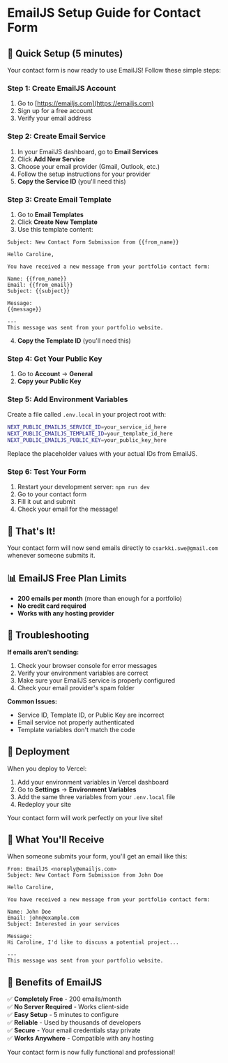# EmailJS Setup Guide for Contact Form

## 🚀 Quick Setup (5 minutes)

Your contact form is now ready to use EmailJS! Follow these simple steps:

### Step 1: Create EmailJS Account
1. Go to [https://emailjs.com](https://emailjs.com)
2. Sign up for a free account
3. Verify your email address

### Step 2: Create Email Service
1. In your EmailJS dashboard, go to **Email Services**
2. Click **Add New Service**
3. Choose your email provider (Gmail, Outlook, etc.)
4. Follow the setup instructions for your provider
5. **Copy the Service ID** (you'll need this)

### Step 3: Create Email Template
1. Go to **Email Templates**
2. Click **Create New Template**
3. Use this template content:

```
Subject: New Contact Form Submission from {{from_name}}

Hello Caroline,

You have received a new message from your portfolio contact form:

Name: {{from_name}}
Email: {{from_email}}
Subject: {{subject}}

Message:
{{message}}

---
This message was sent from your portfolio website.
```

4. **Copy the Template ID** (you'll need this)

### Step 4: Get Your Public Key
1. Go to **Account** → **General**
2. **Copy your Public Key**

### Step 5: Add Environment Variables
Create a file called `.env.local` in your project root with:

```bash
NEXT_PUBLIC_EMAILJS_SERVICE_ID=your_service_id_here
NEXT_PUBLIC_EMAILJS_TEMPLATE_ID=your_template_id_here
NEXT_PUBLIC_EMAILJS_PUBLIC_KEY=your_public_key_here
```

Replace the placeholder values with your actual IDs from EmailJS.

### Step 6: Test Your Form
1. Restart your development server: `npm run dev`
2. Go to your contact form
3. Fill it out and submit
4. Check your email for the message!

## 🎉 That's It!

Your contact form will now send emails directly to `csarkki.swe@gmail.com` whenever someone submits it.

## 📊 EmailJS Free Plan Limits
- **200 emails per month** (more than enough for a portfolio)
- **No credit card required**
- **Works with any hosting provider**

## 🔧 Troubleshooting

**If emails aren't sending:**
1. Check your browser console for error messages
2. Verify your environment variables are correct
3. Make sure your EmailJS service is properly configured
4. Check your email provider's spam folder

**Common Issues:**
- Service ID, Template ID, or Public Key are incorrect
- Email service not properly authenticated
- Template variables don't match the code

## 🚀 Deployment

When you deploy to Vercel:
1. Add your environment variables in Vercel dashboard
2. Go to **Settings** → **Environment Variables**
3. Add the same three variables from your `.env.local` file
4. Redeploy your site

Your contact form will work perfectly on your live site!

## 📧 What You'll Receive

When someone submits your form, you'll get an email like this:

```
From: EmailJS <noreply@emailjs.com>
Subject: New Contact Form Submission from John Doe

Hello Caroline,

You have received a new message from your portfolio contact form:

Name: John Doe
Email: john@example.com
Subject: Interested in your services

Message:
Hi Caroline, I'd like to discuss a potential project...

---
This message was sent from your portfolio website.
```

## 🎯 Benefits of EmailJS

✅ **Completely Free** - 200 emails/month  
✅ **No Server Required** - Works client-side  
✅ **Easy Setup** - 5 minutes to configure  
✅ **Reliable** - Used by thousands of developers  
✅ **Secure** - Your email credentials stay private  
✅ **Works Anywhere** - Compatible with any hosting  

Your contact form is now fully functional and professional!
